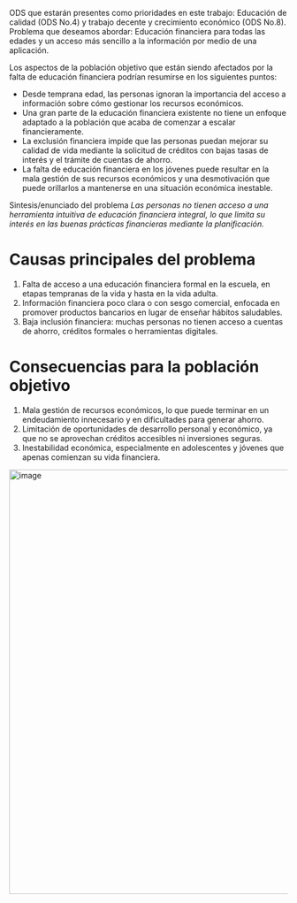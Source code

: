 ODS que estarán presentes como prioridades en este trabajo: Educación de calidad (ODS No.4) y trabajo decente y crecimiento económico (ODS No.8).
Problema que deseamos abordar: Educación financiera para todas las edades y un acceso más sencillo a la información por medio de una aplicación.

Los aspectos de la población objetivo que están siendo afectados por la falta de educación financiera podrían resumirse en los siguientes puntos:

- Desde temprana edad, las personas ignoran la importancia del acceso a información sobre cómo gestionar los recursos económicos.
- Una gran parte de la educación financiera existente no tiene un enfoque adaptado a la población que acaba de comenzar a escalar financieramente.
- La exclusión financiera impide que las personas puedan mejorar su calidad de vida mediante la solicitud de créditos con bajas tasas de interés y el trámite de cuentas de ahorro.
- La falta de educación financiera en los jóvenes puede resultar en la mala gestión de sus recursos económicos y una desmotivación que puede orillarlos a mantenerse en una situación económica inestable. 

Sintesis/enunciado del problema
*Las personas no tienen acceso a una herramienta intuitiva de educación financiera integral, lo que limita su interés en las buenas prácticas financieras mediante la planificación.*

# Causas principales del problema
1. Falta de acceso a una educación financiera formal en la escuela, en etapas tempranas de la vida y hasta en la vida adulta.
2. Información financiera poco clara o con sesgo comercial, enfocada en promover productos bancarios en lugar de enseñar hábitos saludables.
3. Baja inclusión financiera: muchas personas no tienen acceso a cuentas de ahorro, créditos formales o herramientas digitales.

# Consecuencias para la población objetivo
1. Mala gestión de recursos económicos, lo que puede terminar en un endeudamiento innecesario y en dificultades para generar ahorro.
2. Limitación de oportunidades de desarrollo personal y económico, ya que no se aprovechan créditos accesibles ni inversiones seguras.
3. Inestabilidad económica, especialmente en adolescentes y jóvenes que apenas comienzan su vida financiera.

<img width="1024" height="768" alt="image" src="https://github.com/user-attachments/assets/865b3f49-2191-4133-910d-c14f698c7351" />
